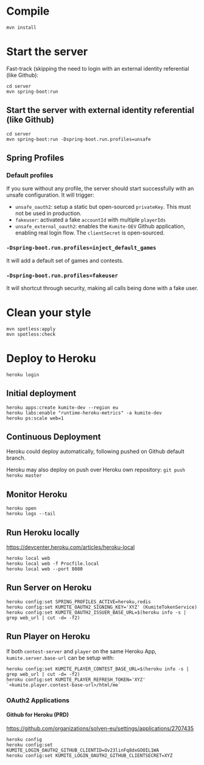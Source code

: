 # Compile

    mvn install

# Start the server

Fast-track (skipping the need to login with an external identity referential (like Github):

    cd server
    mvn spring-boot:run

## Start the server with external identity referential (like Github)

    cd server
    mvn spring-boot:run -Dspring-boot.run.profiles=unsafe
    
## Spring Profiles

### Default profiles

If you sure without any profile, the server should start successfully with an unsafe configuration. It will trigger:

- `unsafe_oauth2`: setup a static but open-sourced `privateKey`. This must not be used in production.
- `fakeuser`: activated a fake `accountId` with multiple `playerIds`
- `unsafe_external_oauth2`: enables the `Kumite-DEV` Github application, enabling real login flow. The `clientSecret` is open-sourced.

### `-Dspring-boot.run.profiles=inject_default_games`

It will add a default set of games and contests.

### `-Dspring-boot.run.profiles=fakeuser`

It will shortcut through security, making all calls being done with a fake user.

# Clean your style

    mvn spotless:apply
    mvn spotless:check

# Deploy to Heroku

    heroku login
    
## Initial deployment

    heroku apps:create kumite-dev --region eu
    heroku labs:enable "runtime-heroku-metrics" -a kumite-dev
    heroku ps:scale web=1

## Continuous Deployment

Heroku could deploy automatically, following pushed on Github default branch.

Heroku may also deploy on push over Heroku own repository: `git push heroku master`

## Monitor Heroku

    heroku open
    heroku logs --tail

## Run Heroku locally

https://devcenter.heroku.com/articles/heroku-local

    heroku local web
    heroku local web -f Procfile.local
    heroku local web --port 8080

## Run Server on Heroku

    heroku config:set SPRING_PROFILES_ACTIVE=heroku,redis
    heroku config:set KUMITE_OAUTH2_SIGNING_KEY='XYZ' (KumiteTokenService)
    heroku config:set KUMITE_OAUTH2_ISSUER_BASE_URL=$(heroku info -s | grep web_url | cut -d= -f2)

## Run Player on Heroku

If both `contest-server` and `player` on the same Heroku App, `kumite.server.base-url` can be setup with:

    heroku config:set KUMITE_PLAYER_CONTEST_BASE_URL=$(heroku info -s | grep web_url | cut -d= -f2)
    heroku config:set KUMITE_PLAYER_REFRESH_TOKEN='XYZ' `<kumite.player.contest-base-url>/html/me`

### OAuth2 Applications

#### Github for Heroku (PRD)

https://github.com/organizations/solven-eu/settings/applications/2707435

    heroku config
    heroku config:set KUMITE_LOGIN_OAUTH2_GITHUB_CLIENTID=Ov23linFq8dxGOOIL1WA
    heroku config:set KUMITE_LOGIN_OAUTH2_GITHUB_CLIENTSECRET=XYZ

